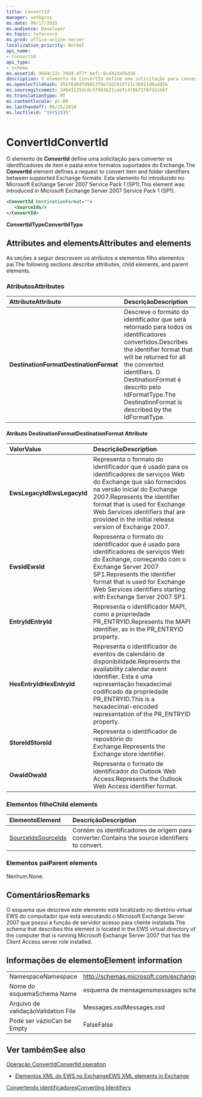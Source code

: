 ```yaml
---
title: ConvertId
manager: sethgros
ms.date: 09/17/2015
ms.audience: Developer
ms.topic: reference
ms.prod: office-online-server
localization_priority: Normal
api_name:
- ConvertId
api_type:
- schema
ms.assetid: 9684c22c-29d4-4f7f-befc-8cd41da56d38
description: O elemento de ConvertId define uma solicitação para converter os identificadores de item e pasta entre formatos suportados do Exchange. Este elemento foi introduzido no Microsoft Exchange Server 2007 Service Pack 1 (SP1).
ms.openlocfilehash: 956f6464fd9013f9e72d2915f21c3b011d0add5b
ms.sourcegitcommit: 34041125dc8c5f993b21cebfc4f8b72f0fd2cb6f
ms.translationtype: MT
ms.contentlocale: pt-BR
ms.lasthandoff: 06/25/2018
ms.locfileid: "19751535"
---
```

# <a name="convertid"></a><span data-ttu-id="69fb3-104">ConvertId</span><span class="sxs-lookup"><span data-stu-id="69fb3-104">ConvertId</span></span>

<span data-ttu-id="69fb3-105">O elemento de **ConvertId** define uma solicitação para converter os identificadores de item e pasta entre formatos suportados do Exchange.</span><span class="sxs-lookup"><span data-stu-id="69fb3-105">The **ConvertId** element defines a request to convert item and folder identifiers between supported Exchange formats.</span></span> <span data-ttu-id="69fb3-106">Este elemento foi introduzido no Microsoft Exchange Server 2007 Service Pack 1 (SP1).</span><span class="sxs-lookup"><span data-stu-id="69fb3-106">This element was introduced in Microsoft Exchange Server 2007 Service Pack 1 (SP1).</span></span> 
  
```xml
<ConvertId DestinationFormat="">
   <SourceIds/>
</ConvertId>
```

 <span data-ttu-id="69fb3-107">**ConvertIdType**</span><span class="sxs-lookup"><span data-stu-id="69fb3-107">**ConvertIdType**</span></span>
## <a name="attributes-and-elements"></a><span data-ttu-id="69fb3-108">Attributes and elements</span><span class="sxs-lookup"><span data-stu-id="69fb3-108">Attributes and elements</span></span>

<span data-ttu-id="69fb3-109">As seções a seguir descrevem os atributos e elementos filho elementos pai.</span><span class="sxs-lookup"><span data-stu-id="69fb3-109">The following sections describe attributes, child elements, and parent elements.</span></span>
  
### <a name="attributes"></a><span data-ttu-id="69fb3-110">Atributos</span><span class="sxs-lookup"><span data-stu-id="69fb3-110">Attributes</span></span>

|<span data-ttu-id="69fb3-111">**Attribute**</span><span class="sxs-lookup"><span data-stu-id="69fb3-111">**Attribute**</span></span>|<span data-ttu-id="69fb3-112">**Descrição**</span><span class="sxs-lookup"><span data-stu-id="69fb3-112">**Description**</span></span>|
|:-----|:-----|
|<span data-ttu-id="69fb3-113">**DestinationFormat**</span><span class="sxs-lookup"><span data-stu-id="69fb3-113">**DestinationFormat**</span></span> <br/> |<span data-ttu-id="69fb3-114">Descreve o formato do identificador que será retornado para todos os identificadores convertidos.</span><span class="sxs-lookup"><span data-stu-id="69fb3-114">Describes the identifier format that will be returned for all the converted identifiers.</span></span> <span data-ttu-id="69fb3-115">O DestinationFormat é descrito pelo IdFormatType.</span><span class="sxs-lookup"><span data-stu-id="69fb3-115">The DestinationFormat is described by the IdFormatType.</span></span>  <br/> |
   
#### <a name="destinationformat-attribute"></a><span data-ttu-id="69fb3-116">Atributo DestinationFormat</span><span class="sxs-lookup"><span data-stu-id="69fb3-116">DestinationFormat Attribute</span></span>

|<span data-ttu-id="69fb3-117">**Valor**</span><span class="sxs-lookup"><span data-stu-id="69fb3-117">**Value**</span></span>|<span data-ttu-id="69fb3-118">**Descrição**</span><span class="sxs-lookup"><span data-stu-id="69fb3-118">**Description**</span></span>|
|:-----|:-----|
|<span data-ttu-id="69fb3-119">**EwsLegacyId**</span><span class="sxs-lookup"><span data-stu-id="69fb3-119">**EwsLegacyId**</span></span> <br/> |<span data-ttu-id="69fb3-120">Representa o formato do identificador que é usado para os identificadores de serviços Web do Exchange que são fornecidos na versão inicial do Exchange 2007.</span><span class="sxs-lookup"><span data-stu-id="69fb3-120">Represents the identifier format that is used for Exchange Web Services identifiers that are provided in the initial release version of Exchange 2007.</span></span>  <br/> |
|<span data-ttu-id="69fb3-121">**EwsId**</span><span class="sxs-lookup"><span data-stu-id="69fb3-121">**EwsId**</span></span> <br/> |<span data-ttu-id="69fb3-122">Representa o formato do identificador que é usado para identificadores de serviços Web do Exchange, começando com o Exchange Server 2007 SP1.</span><span class="sxs-lookup"><span data-stu-id="69fb3-122">Represents the identifier format that is used for Exchange Web Services identifiers starting with Exchange Server 2007 SP1.</span></span>  <br/> |
|<span data-ttu-id="69fb3-123">**EntryId**</span><span class="sxs-lookup"><span data-stu-id="69fb3-123">**EntryId**</span></span> <br/> |<span data-ttu-id="69fb3-124">Representa o identificador MAPI, como a propriedade PR_ENTRYID.</span><span class="sxs-lookup"><span data-stu-id="69fb3-124">Represents the MAPI identifier, as in the PR_ENTRYID property.</span></span>  <br/> |
|<span data-ttu-id="69fb3-125">**HexEntryId**</span><span class="sxs-lookup"><span data-stu-id="69fb3-125">**HexEntryId**</span></span> <br/> |<span data-ttu-id="69fb3-126">Representa o identificador de eventos de calendário de disponibilidade.</span><span class="sxs-lookup"><span data-stu-id="69fb3-126">Represents the availability calendar event identifier.</span></span> <span data-ttu-id="69fb3-127">Esta é uma representação hexadecimal codificado da propriedade PR_ENTRYID.</span><span class="sxs-lookup"><span data-stu-id="69fb3-127">This is a hexadecimal-encoded representation of the PR_ENTRYID property.</span></span>  <br/> |
|<span data-ttu-id="69fb3-128">**StoreId**</span><span class="sxs-lookup"><span data-stu-id="69fb3-128">**StoreId**</span></span> <br/> |<span data-ttu-id="69fb3-129">Representa o identificador de repositório do Exchange.</span><span class="sxs-lookup"><span data-stu-id="69fb3-129">Represents the Exchange store identifier.</span></span>  <br/> |
|<span data-ttu-id="69fb3-130">**OwaId**</span><span class="sxs-lookup"><span data-stu-id="69fb3-130">**OwaId**</span></span> <br/> |<span data-ttu-id="69fb3-131">Representa o formato de identificador do Outlook Web Access.</span><span class="sxs-lookup"><span data-stu-id="69fb3-131">Represents the Outlook Web Access identifier format.</span></span>  <br/> |
   
### <a name="child-elements"></a><span data-ttu-id="69fb3-132">Elementos filho</span><span class="sxs-lookup"><span data-stu-id="69fb3-132">Child elements</span></span>

|<span data-ttu-id="69fb3-133">**Elemento**</span><span class="sxs-lookup"><span data-stu-id="69fb3-133">**Element**</span></span>|<span data-ttu-id="69fb3-134">**Descrição**</span><span class="sxs-lookup"><span data-stu-id="69fb3-134">**Description**</span></span>|
|:-----|:-----|
|[<span data-ttu-id="69fb3-135">SourceIds</span><span class="sxs-lookup"><span data-stu-id="69fb3-135">SourceIds</span></span>](sourceids.md) <br/> |<span data-ttu-id="69fb3-136">Contém os identificadores de origem para converter.</span><span class="sxs-lookup"><span data-stu-id="69fb3-136">Contains the source identifiers to convert.</span></span>  <br/> |
   
### <a name="parent-elements"></a><span data-ttu-id="69fb3-137">Elementos pai</span><span class="sxs-lookup"><span data-stu-id="69fb3-137">Parent elements</span></span>

<span data-ttu-id="69fb3-138">Nenhum.</span><span class="sxs-lookup"><span data-stu-id="69fb3-138">None.</span></span>
  
## <a name="remarks"></a><span data-ttu-id="69fb3-139">Comentários</span><span class="sxs-lookup"><span data-stu-id="69fb3-139">Remarks</span></span>

<span data-ttu-id="69fb3-140">O esquema que descreve este elemento está localizado no diretório virtual EWS do computador que está executando o Microsoft Exchange Server 2007 que possui a função de servidor acesso para cliente instalada.</span><span class="sxs-lookup"><span data-stu-id="69fb3-140">The schema that describes this element is located in the EWS virtual directory of the computer that is running Microsoft Exchange Server 2007 that has the Client Access server role installed.</span></span>
  
## <a name="element-information"></a><span data-ttu-id="69fb3-141">Informações de elemento</span><span class="sxs-lookup"><span data-stu-id="69fb3-141">Element information</span></span>

|||
|:-----|:-----|
|<span data-ttu-id="69fb3-142">Namespace</span><span class="sxs-lookup"><span data-stu-id="69fb3-142">Namespace</span></span>  <br/> |http://schemas.microsoft.com/exchange/services/2006/messages  <br/> |
|<span data-ttu-id="69fb3-143">Nome do esquema</span><span class="sxs-lookup"><span data-stu-id="69fb3-143">Schema Name</span></span>  <br/> |<span data-ttu-id="69fb3-144">esquema de mensagens</span><span class="sxs-lookup"><span data-stu-id="69fb3-144">messages schema</span></span>  <br/> |
|<span data-ttu-id="69fb3-145">Arquivo de validação</span><span class="sxs-lookup"><span data-stu-id="69fb3-145">Validation File</span></span>  <br/> |<span data-ttu-id="69fb3-146">Messages.xsd</span><span class="sxs-lookup"><span data-stu-id="69fb3-146">Messages.xsd</span></span>  <br/> |
|<span data-ttu-id="69fb3-147">Pode ser vazio</span><span class="sxs-lookup"><span data-stu-id="69fb3-147">Can be Empty</span></span>  <br/> |<span data-ttu-id="69fb3-148">False</span><span class="sxs-lookup"><span data-stu-id="69fb3-148">False</span></span>  <br/> |
   
## <a name="see-also"></a><span data-ttu-id="69fb3-149">Ver também</span><span class="sxs-lookup"><span data-stu-id="69fb3-149">See also</span></span>



[<span data-ttu-id="69fb3-150">Operação ConvertId</span><span class="sxs-lookup"><span data-stu-id="69fb3-150">ConvertId operation</span></span>](convertid-operation.md)


- [<span data-ttu-id="69fb3-151">Elementos XML do EWS no Exchange</span><span class="sxs-lookup"><span data-stu-id="69fb3-151">EWS XML elements in Exchange</span></span>](ews-xml-elements-in-exchange.md)


[<span data-ttu-id="69fb3-152">Convertendo identificadores</span><span class="sxs-lookup"><span data-stu-id="69fb3-152">Converting Identifiers</span></span>](http://msdn.microsoft.com/library/a5391746-b6ef-4f48-8fc8-8255258651aa%28Office.15%29.aspx)

